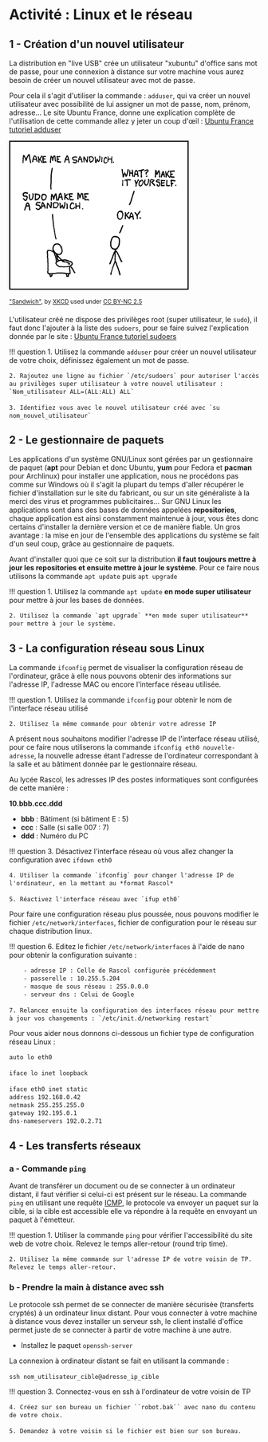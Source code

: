 # Activité : Linux et le réseau

<!-- TODO Sur le Raspberry Pi la config avec ifup/ifdown ne marche pas, le fichier network/interfaces ne peut en théorie pas être modifié, on peut changer les adresses IP dans le menu raspi-config
TODO Le serveur ssh est déjà installer dans Raspbian mais il faut l'activer dans raspi-config -->

## 1 - Création d'un nouvel utilisateur

La distribution en "live USB" crée un utilisateur "xubuntu" d'office sans mot de passe, pour une connexion à distance sur votre machine vous aurez besoin de créer un nouvel utilisateur avec mot de passe.

Pour cela il s'agit d'utiliser la commande : `adduser`, qui va créer un nouvel utilisateur avec possibilité de lui assigner un mot de passe, nom, prénom, adresse... Le site Ubuntu France, donne une explication complète de l'utilisation de cette commande allez y jeter un coup d'œil : [Ubuntu France tutoriel adduser](https://doc.ubuntu-fr.org/adduser)

![](/tsti2d/linux/figures/sandwich.png)

<sup>
<a href="https://xkcd.com/149/">"Sandwich"</a>, by <a href="https://xkcd.com">XKCD</a>
used under <a href="https://creativecommons.org/licenses/by-nc/2.5/">CC BY-NC 2.5</a>
</sup>

L'utilisateur créé ne dispose des privilèges root (super utilisateur, le `sudo`), il faut donc l'ajouter à la liste des `sudoers`, pour se faire suivez l'explication donnée par le site : [Ubuntu France tutoriel sudoers](https://doc.ubuntu-fr.org/sudoers)

!!! question
    1. Utilisez la commande `adduser` pour créer un nouvel utilisateur de votre choix, définissez également un mot de passe.

    2. Rajoutez une ligne au fichier `/etc/sudoers` pour autoriser l'accès au privilèges super utilisateur à votre nouvel utilisateur : `Nom_utilisateur ALL=(ALL:ALL) ALL`

    3. Identifiez vous avec le nouvel utilisateur créé avec `su nom_nouvel_utilisateur`

## 2 - Le gestionnaire de paquets

Les applications d'un système GNU/Linux sont gérées par un gestionnaire de paquet (**apt** pour Debian et donc Ubuntu, **yum** pour Fedora et **pacman** pour Archlinux) pour installer une application, nous ne procédons pas comme sur Windows où il s'agit la plupart du temps d'aller récupérer le fichier d'installation sur le site du fabricant, ou sur un site généraliste à la merci des virus et programmes publicitaires... Sur GNU Linux les applications sont dans des bases de données appelées **repositories**, chaque application est ainsi constamment maintenue à jour, vous êtes donc certains d'installer la dernière version et ce de manière fiable. Un gros avantage : la mise en jour de l'ensemble des applications du système se fait d'un seul coup, grâce au gestionnaire de paquets.

Avant d'installer quoi que ce soit sur la distribution **il faut toujours mettre à jour les repositories et ensuite mettre à jour le système**. Pour ce faire nous utilisons la commande `apt update` puis `apt upgrade`

!!! question
    1. Utilisez la commande `apt update` **en mode super utilisateur** pour mettre à jour les bases de données.

    2. Utilisez la commande `apt upgrade` **en mode super utilisateur** pour mettre à jour le système.

## 3 - La configuration réseau sous Linux

La commande `ifconfig` permet de visualiser la configuration réseau de l'ordinateur, grâce à elle nous pouvons obtenir des informations sur l'adresse IP, l'adresse MAC ou encore l'interface réseau utilisée.

!!! question
    1. Utilisez la commande `ifconfig` pour obtenir le nom de l'interface réseau utilisé

    2. Utilisez la même commande pour obtenir votre adresse IP

A présent nous souhaitons modifier l'adresse IP de l'interface réseau utilisé, pour ce faire nous utiliserons la commande `ifconfig eth0 nouvelle-adresse`, la nouvelle adresse étant l'adresse de l'ordinateur correspondant à la salle et au bâtiment donnée par le gestionnaire réseau.

Au lycée Rascol, les adresses IP des postes informatiques sont configurées de cette manière :

**10.bbb.ccc.ddd**

* **bbb** : Bâtiment (si bâtiment E : 5)
* **ccc** : Salle (si salle 007 : 7)
* **ddd** : Numéro du PC

!!! question
    3. Désactivez l'interface réseau où vous allez changer la configuration avec `ifdown eth0`

    4. Utiliser la commande `ifconfig` pour changer l'adresse IP de l'ordinateur, en la mettant au *format Rascol*

    5. Réactivez l'interface réseau avec `ifup eth0`

Pour faire une configuration réseau plus poussée, nous pouvons modifier le fichier `/etc/network/interfaces`, fichier de configuration pour le réseau sur chaque distribution linux.

!!! question
    6. Editez le fichier `/etc/network/interfaces` à l'aide de nano pour obtenir la configuration suivante :

        - adresse IP : Celle de Rascol configurée précédemment
        - passerelle : 10.255.5.204
        - masque de sous réseau : 255.0.0.0
        - serveur dns : Celui de Google

    7. Relancez ensuite la configuration des interfaces réseau pour mettre à jour vos changements : `/etc/init.d/networking restart`

Pour vous aider nous donnons ci-dessous un fichier type de configuration réseau Linux :

```
auto lo eth0

iface lo inet loopback

iface eth0 inet static
address 192.168.0.42
netmask 255.255.255.0
gateway 192.195.0.1
dns-nameservers 192.0.2.71
```


## 4 - Les transferts réseaux

### a - Commande ``ping``

Avant de transférer un document ou de se connecter à un ordinateur distant, il faut vérifier si celui-ci est présent sur le réseau. La commande `ping` en utilisant une requête [ICMP](https://fr.wikipedia.org/wiki/Internet_Control_Message_Protocol), le protocole va envoyer un paquet sur la cible, si la cible est accessible elle va répondre à la requête en envoyant un paquet à l'émetteur.

!!! question
    1. Utiliser la commande ``ping`` pour vérifier l'accessibilité du site web de votre choix. Relevez le temps aller-retour (round trip time).

    2. Utilisez la même commande sur l'adresse IP de votre voisin de TP. Relevez le temps aller-retour.

### b - Prendre la main à distance avec ssh

Le protocole ssh permet de se connecter de manière sécurisée (transferts cryptés) à un ordinateur linux distant. Pour vous connecter à votre machine à distance vous devez installer un serveur ssh, le client installé d'office permet juste de se connecter à partir de votre machine à une autre.

* Installez le paquet ``openssh-server``

La connexion à ordinateur distant se fait en utilisant la commande :

``ssh nom_utilisateur_cible@adresse_ip_cible``

!!! question
    3. Connectez-vous en ssh à l'ordinateur de votre voisin de TP

    4. Créez sur son bureau un fichier ``robot.bak`` avec nano du contenu de votre choix.

    5. Demandez à votre voisin si le fichier est bien sur son bureau.

